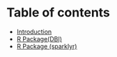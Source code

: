 # Table of contents

* [Introduction](README.md)
* [R Package(DBI)](r-package-dbi.md)
* [R Package (sparklyr)](r-package-sparklyr.md)
